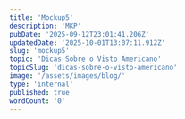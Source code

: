 ```yaml
---
title: 'Mockup5'
description: 'MKP'
pubDate: '2025-09-12T23:01:41.206Z'
updatedDate: '2025-10-01T13:07:11.912Z'
slug: 'mockup5'
topic: 'Dicas Sobre o Visto Americano'
topicSlug: 'dicas-sobre-o-visto-americano'
image: '/assets/images/blog/'
type: 'internal'
published: true
wordCount: '0'
---
```

